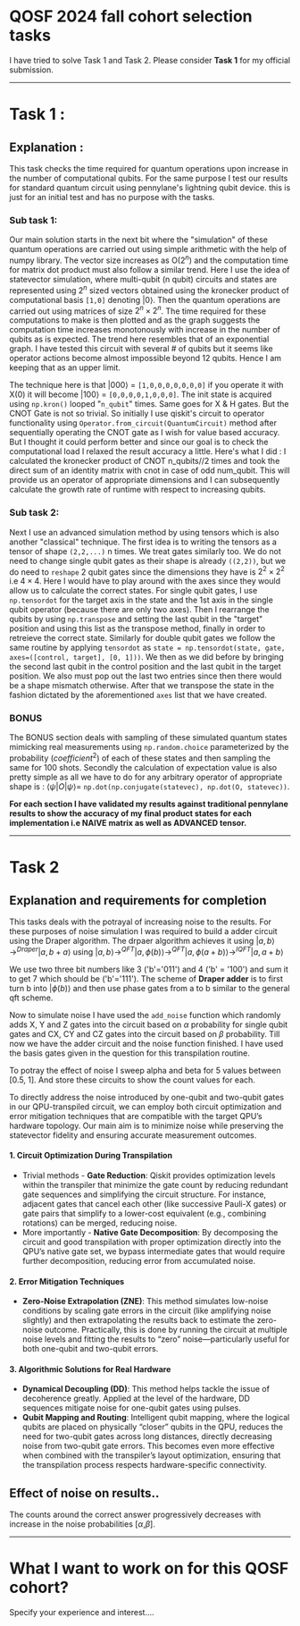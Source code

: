 # QOSF 2024 fall cohort selection tasks

I have tried to solve Task 1 and Task 2. Please consider **Task 1** for my official submission.

---
# Task 1 : 

## Explanation :

This task checks the time required for quantum operations upon increase in the number of computational qubits. For the same purpose I test our results for standard quantum circuit using pennylane's lightning qubit device. this is just for an initial test and has no purpose with the tasks. 

### Sub task 1:
Our main solution starts in the next bit where the "simulation" of these quantum operations are carried out using simple arithmetic with the help of numpy library. The vector size increases as O($2^n$) and the computation time for matrix dot product must also follow a similar trend. Here I use the idea of statevector simulation, where multi-qubit (n qubit) circuits and states are represented using $2^n$ sized vectors obtained using the kronecker product of computational basis `[1,0]` denoting $|0\rangle$. Then the quantum operations are carried out using matrices of size $2^n \times 2^n$. The time required for these computations to make is then plotted and as the graph suggests the computation time increases monotonously with increase in the number of qubits as is expected. The trend here resembles that of an exponential graph. I have tested this circuit with several # of qubits but it seems like operator actions become almost impossible beyond 12 qubits. Hence I am keeping that as an upper limit. 

The technique here is that $|000\rangle$ = `[1,0,0,0,0,0,0,0]` if you operate it with X(0) it will become $|100\rangle$ = `[0,0,0,0,1,0,0,0]`. The init state is acquired using `np.kron()` looped "`n_qubit`" times. Same goes for X & H gates. But the CNOT Gate is not so trivial. So initially I use qiskit's circuit to operator functionality using `Operator.from_circuit(QuantumCircuit)` method after sequentially operating the CNOT gate as I wish for value based accuracy. But I thought it could perform better and since our goal is to check the computational load I relaxed the result accuracy a little. Here's what I did : I calculated the kronecker product of CNOT n_qubits//2 times and took the direct sum of an identity matrix with cnot in case of odd num_qubit. This will provide us an operator of appropriate dimensions and I can subsequently calculate the growth rate of runtime with respect to increasing qubits.

### Sub task 2:
Next I use an advanced simulation method by using tensors which is also another "classical" technique. The first idea is to writing the tensors as a tensor of shape `(2,2,...)` n times. We treat gates similarly too. We do not need to change single qubit gates as their shape is already `((2,2))`, but we do need to `reshape` 2 qubit gates since the dimensions they have is $2^2 \times 2^2$ i.e $4 \times 4$. Here I would have to play around with the axes since they would allow us to calculate the correct states. For single qubit gates, I use `np.tensordot` for the target axis in the state and the 1st axis in the single qubit operator (because there are only two axes). Then I rearrange the qubits by using `np.transpose` and setting the last qubit in the "target" position and using this list as the transpose method, finally in order to retreieve the correct state. Similarly for double qubit gates we follow the same routine by applying `tensordot` as `state = np.tensordot(state, gate, axes=([control, target], [0, 1]))`. We then as we did before by bringing the second last qubit in the control position and the last qubit in the target position. We also must pop out the last two entries since then there would be a shape mismatch otherwise. After that we transpose the state in the fashion dictated by the aforementioned `axes` list that we have created.

### BONUS
The BONUS section deals with sampling of these simulated quantum states mimicking real measurements using `np.random.choice` parameterized by the probability ($coefficient^2$) of each of these states and then sampling the same for 100 shots. Secondly the calculation of expectation value is also pretty simple as all we have to do for any arbitrary operator of appropriate shape is : $\langle \psi | O | \psi \rangle =$ `np.dot(np.conjugate(statevec), np.dot(O, statevec))`.


**For each section I have validated my results against traditional pennylane results to show the accuracy of my final product states for each implementation i.e NAIVE matrix as well as ADVANCED tensor.**

---
# Task 2

## Explanation and requirements for completion

This tasks deals with the potrayal of increasing noise to the results. For these purposes of noise simulation I was required to build a adder circuit using the Draper algorithm. The drpaer algorithm achieves it using $|a,b\rangle \rightarrow^{Draper} |a,b+a\rangle$ using $|a,b\rangle \rightarrow^{QFT} |a,\phi(b)\rangle \rightarrow^{QFT} |a,\phi(a+b)\rangle \rightarrow^{IQFT} |a,a+b\rangle$

We use two three bit numbers like 3 ('b'='011') and 4 ('b' = '100') and sum it to get 7 which should be ('b'='111'). The scheme of **Draper adder** is to first turn b into $|\phi(b)\rangle$ and then use phase gates from a to b similar to the general qft scheme. 

Now to simulate noise I have used the `add_noise` function which randomly adds X, Y and Z gates into the circuit based on $\alpha$ probability for single qubit gates and CX, CY and CZ gates into the circuit based on $\beta$ probability. Till now we have the adder circuit and the noise function finished. I have used the basis gates given in the question for this transpilation routine. 

To potray the effect of noise I sweep alpha and beta for 5 values between [0.5, 1]. And store these circuits to show the count values for each.

To directly address the noise introduced by one-qubit and two-qubit gates in our QPU-transpiled circuit, we can employ both circuit optimization and error mitigation techniques that are compatible with the target QPU’s hardware topology. Our main aim is to minimize noise while preserving the statevector fidelity and ensuring accurate measurement outcomes.

#### 1. **Circuit Optimization During Transpilation**
   - Trivial methods - **Gate Reduction**: Qiskit provides optimization levels within the transpiler that minimize the gate count by reducing redundant gate sequences and simplifying the circuit structure. For instance, adjacent gates that cancel each other (like successive Pauli-X gates) or gate pairs that simplify to a lower-cost equivalent (e.g., combining rotations) can be merged, reducing noise.
   - More importantly - **Native Gate Decomposition**: By decomposing the circuit and good transpilation with proper optimization directly into the QPU’s native gate set, we bypass intermediate gates that would require further decomposition, reducing error from accumulated noise.

#### 2. **Error Mitigation Techniques**
   - **Zero-Noise Extrapolation (ZNE)**: This method simulates low-noise conditions by scaling gate errors in the circuit (like amplifying noise slightly) and then extrapolating the results back to estimate the zero-noise outcome. Practically, this is done by running the circuit at multiple noise levels and fitting the results to “zero” noise—particularly useful for both one-qubit and two-qubit errors.
   
#### 3. **Algorithmic Solutions for Real Hardware**
   - **Dynamical Decoupling (DD)**: This method helps tackle the issue of decoherence greatly. Applied at the level of the hardware, DD sequences mitigate noise for one-qubit gates using pulses.
   - **Qubit Mapping and Routing**: Intelligent qubit mapping, where the logical qubits are placed on physically “closer” qubits in the QPU, reduces the need for two-qubit gates across long distances, directly decreasing noise from two-qubit gate errors. This becomes even more effective when combined with the transpiler’s layout optimization, ensuring that the transpilation process respects hardware-specific connectivity.

## Effect of noise on results..

The counts around the correct answer progressively decreases with increase in the noise probabilities [$\alpha$,$\beta$].

---

# What I want to work on for this QOSF cohort?

Specify your experience and interest....
